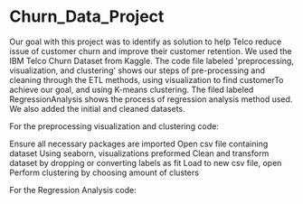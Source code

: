 # Churn_Data_Project
Our goal with this project was to identify as solution to help Telco reduce issue of customer churn and improve their customer retention. We used the IBM Telco Churn Dataset from Kaggle. The code file labeled 'preprocessing, visualization, and clustering' shows our steps of pre-processing and cleaning through the ETL methods, using visualization to find customerTo achieve our goal, and using K-means clustering. The filed labeled RegressionAnalysis shows the process of regression analysis method used. We also added the initial and cleaned datasets.

For the preprocessing visualization and clustering code:

Ensure all necessary packages are imported
Open csv file containing dataset
Using seaborn, visualizations preformed
Clean and transform dataset by dropping or converting labels as fit
Load to new csv file, open
Perform clustering by choosing amount of clusters

For the Regression Analysis code:
